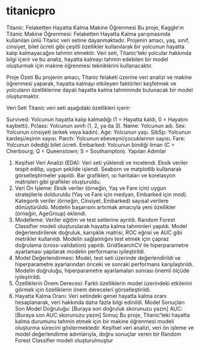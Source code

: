 # titanicpro



Titanic: Felaketten Hayatta Kalma Makine Öğrenmesi
Bu proje, Kaggle’ın Titanic Makine Öğrenmesi: Felaketten Hayatta Kalma yarışmasında kullanılan ünlü Titanic veri setine dayanmaktadır. Projenin amacı, yaş, sınıf, cinsiyet, bilet ücreti gibi çeşitli özellikler kullanılarak bir yolcunun hayatta kalıp kalmayacağını tahmin etmektir. Veri seti, Titanic'teki yolcular hakkında bilgi içerir ve bu analiz, hayatta kalmayı tahmin edebilen bir model oluşturmak için makine öğrenmesi tekniklerini kullanacaktır.

Proje Özeti
Bu projenin amacı, Titanic felaketi üzerine veri analizi ve makine öğrenmesi yaparak, hayatta kalmayı etkileyen faktörleri keşfetmek ve yolcuların özelliklerine dayalı hayatta kalma tahmininde bulunacak bir model oluşturmaktır.

Veri Seti
Titanic veri seti aşağıdaki özellikleri içerir:

Survived: Yolcunun hayatta kalıp kalmadığı (1 = Hayatta kaldı, 0 = Hayatını kaybetti).
Pclass: Yolcunun sınıfı (1, 2, ya da 3).
Name: Yolcunun adı.
Sex: Yolcunun cinsiyeti (erkek veya kadın).
Age: Yolcunun yaşı.
SibSp: Yolcunun kardeşi/eşinin sayısı.
Parch: Yolcunun ebeveyni/çocuklarının sayısı.
Fare: Yolcunun ödediği bilet ücreti.
Embarked: Yolcunun bindiği liman (C = Cherbourg; Q = Queenstown; S = Southampton).
Yapılan Adımlar
1. Keşifsel Veri Analizi (EDA):
Veri seti yüklendi ve incelendi.
Eksik veriler tespit edilip, uygun şekilde işlendi.
Seaborn ve matplotlib kullanarak görselleştirmeler yapıldı. Bar grafikleri, ısı haritaları ve korelasyon matrisleri gibi grafikler oluşturuldu.
2. Veri Ön İşleme:
Eksik veriler (örneğin, Yaş ve Fare için) uygun stratejilerle dolduruldu (Yaş ve Fare için medyan, Embarked için mod).
Kategorik veriler (örneğin, Cinsiyet, Embarked) sayısal verilere dönüştürüldü.
Modelin başarısını artırmak amacıyla yeni özellikler (örneğin, AgeGroup) eklendi.
3. Modelleme:
Veriler eğitim ve test setlerine ayrıldı.
Random Forest Classifier modeli oluşturularak hayatta kalma tahminleri yapıldı.
Model değerlendirilerek doğruluk, karışıklık matrisi, ROC eğrisi ve AUC gibi metrikler kullanıldı.
Modelin sağlamlığını test etmek için çapraz doğrulama (cross-validation) yapıldı.
GridSearchCV ile hiperparametre ayarlaması yapılarak modelin performansı iyileştirildi.
4. Model Değerlendirmesi:
Model, test seti üzerinde değerlendirildi ve hiperparametre ayarlarından önceki ve sonraki performans karşılaştırıldı.
Modelin doğruluğu, hiperparametre ayarlamaları sonrası önemli ölçüde iyileştirildi.
5. Özelliklerin Önem Derecesi:
Farklı özelliklerin model üzerindeki etkilerini görmek için özelliklerin önem dereceleri görselleştirildi.
6. Hayatta Kalma Oranı:
Veri setindeki genel hayatta kalma oranı hesaplanarak, veri hakkında daha fazla bilgi edinildi.
Model Sonuçları
Son Model Doğruluğu: [Buraya son doğruluk skorunuzu yazın]
AUC: [Buraya son AUC skorunuzu yazın]
Sonuç
Bu proje, Titanic'teki hayatta kalma durumunu tahmin etmek için bir makine öğrenmesi modeli oluşturma sürecini göstermektedir. Keşifsel veri analizi, veri ön işleme ve model değerlendirme adımlarıyla, doğru sonuçlar veren bir Random Forest Classifier modeli oluşturulmuştur
